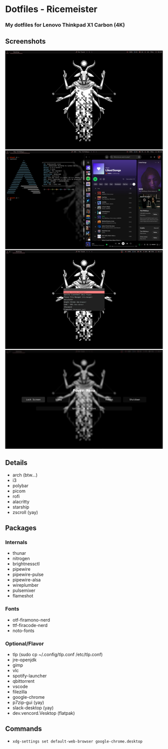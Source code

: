 # Dotfiles - Ricemeister
### My dotfiles for Lenovo Thinkpad X1 Carbon (4K)
## Screenshots
![1](./images/1.png?raw=true)
![2](./images/2.png?raw=true)
![3](./images/3.png?raw=true)
![4](./images/4.png?raw=true)
## Details
- arch (btw...)
- i3
- polybar
- picom
- rofi
- alacritty
- starship
- zscroll (yay)
## Packages
### Internals
- thunar
- nitrogen
- brightnessctl
- pipewire
- pipewire-pulse
- pipewire-alsa
- wireplumber
- pulsemixer
- flameshot
### Fonts
- otf-firamono-nerd
- ttf-firacode-nerd
- noto-fonts
### Optional/Flavor
- tlp (sudo cp ~/.config/tlp.conf /etc/tlp.conf)
- jre-openjdk
- gimp
- vlc
- spotify-launcher
- qbittorrent
- vscode
- filezilla
- google-chrome
- p7zip-gui (yay)
- slack-desktop (yay)
- dev.vencord.Vesktop (flatpak)
## Commands
- `xdg-settings set default-web-browser google-chrome.desktop`
